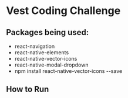 # Vest Coding Challenge

## Packages being used:
* react-navigation
* react-native-elements
* react-native-vector-icons
* react-native-modal-dropdown
* npm install react-native-vector-icons --save

## How to Run
